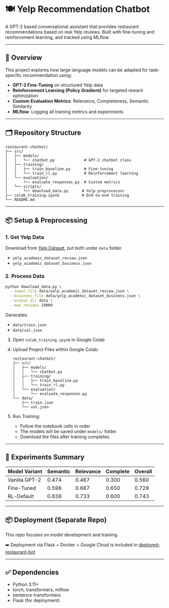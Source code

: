 # 🍽️ Yelp Recommendation Chatbot

A GPT-2 based conversational assistant that provides restaurant recommendations based on real Yelp reviews. Built with fine-tuning and reinforcement learning, and tracked using MLflow.

---

## 🧠 Overview

This project explores how large language models can be adapted for task-specific recommendation using:

- **GPT-2 Fine-Tuning** on structured Yelp data
- **Reinforcement Learning (Policy Gradient)** for targeted reward optimization
- **Custom Evaluation Metrics**: Relevance, Completeness, Semantic Similarity
- **MLflow**: Logging all training metrics and experiments

---

## 🗂️ Repository Structure

```
restaurant-chatbot/
├── src/
│   ├── models/
│   │   └── chatbot.py             # GPT-2 chatbot class
│   ├── training/
│   │   ├── train_baseline.py      # Fine-tuning
│   │   └── train_rl.py            # Reinforcement learning
│   └── evaluation/
│       └── evaluate_responses.py  # Custom metrics
│   └── scripts/
│       └── download_data.py      # Yelp preprocessor
├── colab_training.ipynb          # End-to-end training
└── README.md
```

---

## 📦 Setup & Preprocessing

### 1. Get Yelp Data

Download from [Yelp Dataset](https://www.yelp.com/dataset), put both under `data` folder.

- `yelp_academic_dataset_review.json`
- `yelp_academic_dataset_business.json`

### 2. Process Data

```bash
python download_data.py \
  --input_file data/yelp_academic_dataset_review.json \
  --business_file data/yelp_academic_dataset_business.json \
  --output_dir data \
  --max_reviews 10000
```

Generates:

- `data/train.json`
- `data/val.json`

3. Open `colab_training.ipynb` in Google Colab

4. Upload Project Files within Google Colab:
   ```
   restaurant-chatbot/
   ├── src/
   │   ├── models/
   │   │   └── chatbot.py
   │   ├── training/
   │   │   ├── train_baseline.py
   │   │   └── train_rl.py
   │   └── evaluation/
   │       └── evaluate_responses.py
   └── data/
       ├── train.json
       └── val.json
   ```

5. Run Training:
   - Follow the notebook cells in order
   - The models will be saved under `models/` folder
   - Download the files after training completes

---

## 🧪 Experiments Summary

| Model Variant | Semantic | Relevance | Complete | Overall |
|---------------|----------|-----------|----------|---------|
| Vanilla GPT-2 | 0.474    | 0.467     | 0.300    | 0.560   |
| Fine-Tuned    | 0.596    | 0.667     | 0.650    | 0.728   |
| RL-Default    | 0.638    | 0.733     | 0.600    | 0.743   |

---

## 📦 Deployment (Separate Repo)

This repo focuses on model development and training.

➡️ Deployment via Flask + Docker + Google Cloud is included in [deployed-restaurant-bot](https://github.com/Illiaminerva/deployed-restaurant-bot)

---

## ✅ Dependencies

- Python 3.11+
- torch, transformers, mlflow
- sentence-transformers
- Flask (for deployment)

